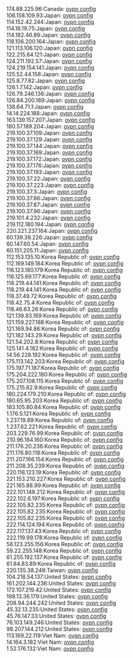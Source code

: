 174.88.225.96:Canada: [ovpn config](vpn/174_88_225_96.ovpn)  
106.158.109.93:Japan: [ovpn config](vpn/106_158_109_93.ovpn)  
114.152.42.244:Japan: [ovpn config](vpn/114_152_42_244.ovpn)  
114.16.19.75:Japan: [ovpn config](vpn/114_16_19_75.ovpn)  
114.182.46.89:Japan: [ovpn config](vpn/114_182_46_89.ovpn)  
118.106.200.164:Japan: [ovpn config](vpn/118_106_200_164.ovpn)  
121.113.106.120:Japan: [ovpn config](vpn/121_113_106_120.ovpn)  
122.215.64.121:Japan: [ovpn config](vpn/122_215_64_121.ovpn)  
124.211.192.57:Japan: [ovpn config](vpn/124_211_192_57.ovpn)  
124.219.154.141:Japan: [ovpn config](vpn/124_219_154_141.ovpn)  
125.52.44.158:Japan: [ovpn config](vpn/125_52_44_158.ovpn)  
125.8.77.82:Japan: [ovpn config](vpn/125_8_77_82.ovpn)  
126.1.7.142:Japan: [ovpn config](vpn/126_1_7_142.ovpn)  
126.79.246.136:Japan: [ovpn config](vpn/126_79_246_136.ovpn)  
126.84.200.189:Japan: [ovpn config](vpn/126_84_200_189.ovpn)  
138.64.71.1:Japan: [ovpn config](vpn/138_64_71_1.ovpn)  
14.14.224.188:Japan: [ovpn config](vpn/14_14_224_188.ovpn)  
163.139.157.207:Japan: [ovpn config](vpn/163_139_157_207.ovpn)  
180.57.189.204:Japan: [ovpn config](vpn/180_57_189_204.ovpn)  
219.100.37.109:Japan: [ovpn config](vpn/219_100_37_109.ovpn)  
219.100.37.129:Japan: [ovpn config](vpn/219_100_37_129.ovpn)  
219.100.37.144:Japan: [ovpn config](vpn/219_100_37_144.ovpn)  
219.100.37.169:Japan: [ovpn config](vpn/219_100_37_169.ovpn)  
219.100.37.172:Japan: [ovpn config](vpn/219_100_37_172.ovpn)  
219.100.37.176:Japan: [ovpn config](vpn/219_100_37_176.ovpn)  
219.100.37.193:Japan: [ovpn config](vpn/219_100_37_193.ovpn)  
219.100.37.22:Japan: [ovpn config](vpn/219_100_37_22.ovpn)  
219.100.37.223:Japan: [ovpn config](vpn/219_100_37_223.ovpn)  
219.100.37.3:Japan: [ovpn config](vpn/219_100_37_3.ovpn)  
219.100.37.86:Japan: [ovpn config](vpn/219_100_37_86.ovpn)  
219.100.37.87:Japan: [ovpn config](vpn/219_100_37_87.ovpn)  
219.100.37.96:Japan: [ovpn config](vpn/219_100_37_96.ovpn)  
219.101.4.232:Japan: [ovpn config](vpn/219_101_4_232.ovpn)  
219.112.180.194:Japan: [ovpn config](vpn/219_112_180_194.ovpn)  
220.221.237.164:Japan: [ovpn config](vpn/220_221_237_164.ovpn)  
60.139.39.226:Japan: [ovpn config](vpn/60_139_39_226.ovpn)  
60.147.60.54:Japan: [ovpn config](vpn/60_147_60_54.ovpn)  
60.151.205.11:Japan: [ovpn config](vpn/60_151_205_11.ovpn)  
112.153.135.10:Korea Republic of: [ovpn config](vpn/112_153_135_10.ovpn)  
112.169.149.184:Korea Republic of: [ovpn config](vpn/112_169_149_184.ovpn)  
116.123.180.179:Korea Republic of: [ovpn config](vpn/116_123_180_179.ovpn)  
116.125.69.177:Korea Republic of: [ovpn config](vpn/116_125_69_177.ovpn)  
118.219.44.141:Korea Republic of: [ovpn config](vpn/118_219_44_141.ovpn)  
118.219.44.141:Korea Republic of: [ovpn config](vpn/118_219_44_141.ovpn)  
118.37.49.72:Korea Republic of: [ovpn config](vpn/118_37_49_72.ovpn)  
118.42.75.4:Korea Republic of: [ovpn config](vpn/118_42_75_4.ovpn)  
118.46.63.26:Korea Republic of: [ovpn config](vpn/118_46_63_26.ovpn)  
121.139.83.169:Korea Republic of: [ovpn config](vpn/121_139_83_169.ovpn)  
121.159.227.188:Korea Republic of: [ovpn config](vpn/121_159_227_188.ovpn)  
121.169.94.86:Korea Republic of: [ovpn config](vpn/121_169_94_86.ovpn)  
121.182.143.29:Korea Republic of: [ovpn config](vpn/121_182_143_29.ovpn)  
121.54.202.8:Korea Republic of: [ovpn config](vpn/121_54_202_8.ovpn)  
125.141.4.182:Korea Republic of: [ovpn config](vpn/125_141_4_182.ovpn)  
14.56.228.192:Korea Republic of: [ovpn config](vpn/14_56_228_192.ovpn)  
175.113.142.203:Korea Republic of: [ovpn config](vpn/175_113_142_203.ovpn)  
175.197.71.187:Korea Republic of: [ovpn config](vpn/175_197_71_187.ovpn)  
175.204.222.180:Korea Republic of: [ovpn config](vpn/175_204_222_180.ovpn)  
175.207.108.115:Korea Republic of: [ovpn config](vpn/175_207_108_115.ovpn)  
175.215.82.9:Korea Republic of: [ovpn config](vpn/175_215_82_9.ovpn)  
180.224.179.210:Korea Republic of: [ovpn config](vpn/180_224_179_210.ovpn)  
180.65.95.203:Korea Republic of: [ovpn config](vpn/180_65_95_203.ovpn)  
183.105.80.84:Korea Republic of: [ovpn config](vpn/183_105_80_84.ovpn)  
1.176.5.121:Korea Republic of: [ovpn config](vpn/1_176_5_121.ovpn)  
1.237.19.89:Korea Republic of: [ovpn config](vpn/1_237_19_89.ovpn)  
1.237.62.221:Korea Republic of: [ovpn config](vpn/1_237_62_221.ovpn)  
203.229.76.99:Korea Republic of: [ovpn config](vpn/203_229_76_99.ovpn)  
210.96.184.160:Korea Republic of: [ovpn config](vpn/210_96_184_160.ovpn)  
211.176.20.236:Korea Republic of: [ovpn config](vpn/211_176_20_236.ovpn)  
211.176.80.118:Korea Republic of: [ovpn config](vpn/211_176_80_118.ovpn)  
211.207.166.154:Korea Republic of: [ovpn config](vpn/211_207_166_154.ovpn)  
211.208.35.239:Korea Republic of: [ovpn config](vpn/211_208_35_239.ovpn)  
220.118.123.19:Korea Republic of: [ovpn config](vpn/220_118_123_19.ovpn)  
221.153.210.227:Korea Republic of: [ovpn config](vpn/221_153_210_227.ovpn)  
221.165.88.99:Korea Republic of: [ovpn config](vpn/221_165_88_99.ovpn)  
222.101.148.212:Korea Republic of: [ovpn config](vpn/222_101_148_212.ovpn)  
222.102.6.197:Korea Republic of: [ovpn config](vpn/222_102_6_197.ovpn)  
222.105.82.235:Korea Republic of: [ovpn config](vpn/222_105_82_235.ovpn)  
222.105.82.235:Korea Republic of: [ovpn config](vpn/222_105_82_235.ovpn)  
222.105.82.235:Korea Republic of: [ovpn config](vpn/222_105_82_235.ovpn)  
222.114.124.194:Korea Republic of: [ovpn config](vpn/222_114_124_194.ovpn)  
222.117.137.43:Korea Republic of: [ovpn config](vpn/222_117_137_43.ovpn)  
222.119.99.178:Korea Republic of: [ovpn config](vpn/222_119_99_178.ovpn)  
58.123.255.156:Korea Republic of: [ovpn config](vpn/58_123_255_156.ovpn)  
59.22.255.148:Korea Republic of: [ovpn config](vpn/59_22_255_148.ovpn)  
61.255.192.137:Korea Republic of: [ovpn config](vpn/61_255_192_137.ovpn)  
61.84.83.89:Korea Republic of: [ovpn config](vpn/61_84_83_89.ovpn)  
220.135.38.248:Taiwan: [ovpn config](vpn/220_135_38_248.ovpn)  
104.218.54.137:United States: [ovpn config](vpn/104_218_54_137.ovpn)  
161.202.144.236:United States: [ovpn config](vpn/161_202_144_236.ovpn)  
172.107.219.42:United States: [ovpn config](vpn/172_107_219_42.ovpn)  
198.13.36.179:United States: [ovpn config](vpn/198_13_36_179.ovpn)  
208.94.244.242:United States: [ovpn config](vpn/208_94_244_242.ovpn)  
45.32.13.235:United States: [ovpn config](vpn/45_32_13_235.ovpn)  
45.76.147.33:United States: [ovpn config](vpn/45_76_147_33.ovpn)  
76.103.149.246:United States: [ovpn config](vpn/76_103_149_246.ovpn)  
98.207.144.212:United States: [ovpn config](vpn/98_207_144_212.ovpn)  
113.169.22.119:Viet Nam: [ovpn config](vpn/113_169_22_119.ovpn)  
14.164.3.182:Viet Nam: [ovpn config](vpn/14_164_3_182.ovpn)  
1.52.176.132:Viet Nam: [ovpn config](vpn/1_52_176_132.ovpn)  
